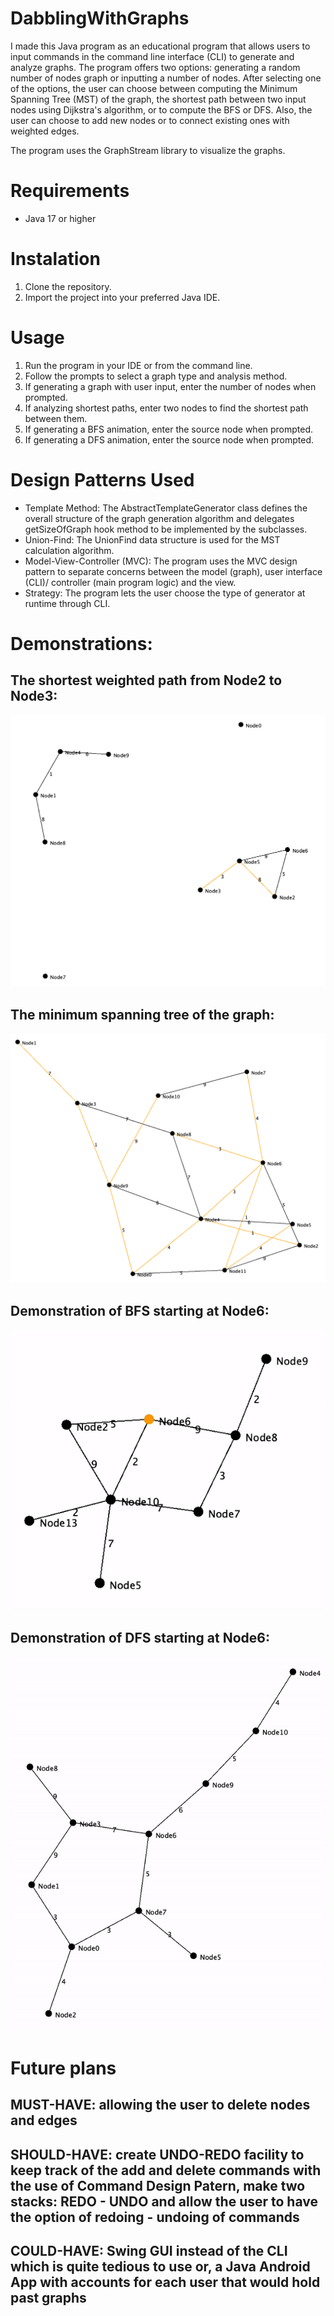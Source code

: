 # DabblingWithGraphs
I made this Java program as an educational program that allows users to input commands in the command line interface (CLI) to generate and analyze graphs. The program offers two options: generating a random number of nodes graph or inputting a number of nodes. After selecting one of the options, the user can choose between computing the Minimum Spanning Tree (MST) of the graph, the shortest path between two input nodes using Dijkstra's algorithm, or to compute the BFS or DFS. Also, the user can choose to add new nodes or to connect existing ones with weighted edges.

The program uses the GraphStream library to visualize the graphs.

# Requirements
* Java 17 or higher

# Instalation
1. Clone the repository.
2. Import the project into your preferred Java IDE.

# Usage
1. Run the program in your IDE or from the command line.
2. Follow the prompts to select a graph type and analysis method.
3. If generating a graph with user input, enter the number of nodes when prompted.
4. If analyzing shortest paths, enter two nodes to find the shortest path between them.
5. If generating a BFS animation, enter the source node when prompted.
6. If generating a DFS animation, enter the source node when prompted.

# Design Patterns Used
* Template Method: The AbstractTemplateGenerator class defines the overall structure of the graph generation algorithm and delegates getSizeOfGraph hook method to be implemented by the subclasses.
* Union-Find: The UnionFind data structure is used for the MST calculation algorithm.
* Model-View-Controller (MVC): The program uses the MVC design pattern to separate concerns between the model (graph), user interface (CLI)/ controller (main program logic) and the view.
* Strategy: The program lets the user choose the type of generator at runtime through CLI.

# Demonstrations:

## The shortest weighted path from Node2 to Node3:
![Dijsktra path](graphing/docs/PATH.png)

## The minimum spanning tree of the graph:
![MST](graphing/docs/MST.png)

## Demonstration of BFS starting at Node6:
![BFS search](graphing/docs/BFS2.gif)

## Demonstration of DFS starting at Node6:
![DFS search](graphing/docs/DFS.gif)

# Future plans
## MUST-HAVE: allowing the user to delete nodes and edges
## SHOULD-HAVE: create UNDO-REDO facility to keep track of the add and delete commands with the use of Command Design Patern, make two stacks: REDO - UNDO and allow the user to have the option of redoing - undoing of commands 
## COULD-HAVE: Swing GUI instead of the CLI which is quite tedious to use or, a Java Android App with accounts for each user that would hold past graphs


